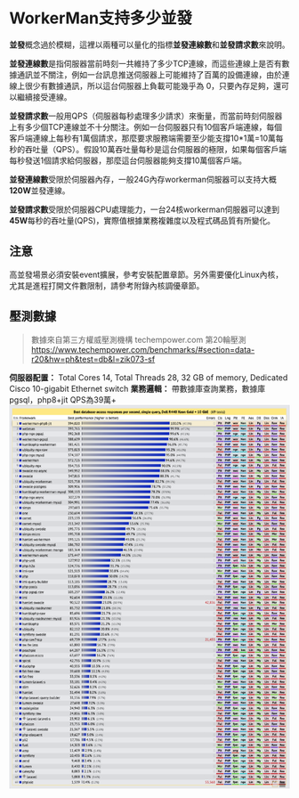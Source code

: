 # WorkerMan支持多少並發

**並發**概念過於模糊，這裡以兩種可以量化的指標**並發連線數**和**並發請求數**來說明。

**並發連線數**是指伺服器當前時刻一共維持了多少TCP連線，而這些連線上是否有數據通訊並不關注，例如一台訊息推送伺服器上可能維持了百萬的設備連線，由於連線上很少有數據通訊，所以這台伺服器上負載可能幾乎為 0，只要內存足夠，還可以繼續接受連線。

**並發請求數**一般用QPS（伺服器每秒處理多少請求）來衡量，而當前時刻伺服器上有多少個TCP連線並不十分關注。例如一台伺服器只有10個客戶端連線，每個客戶端連線上每秒有1萬個請求，那麼要求服務端需要至少能支撐10*1萬=10萬每秒的吞吐量（QPS）。假設10萬吞吐量每秒是這台伺服器的極限，如果每個客戶端每秒發送1個請求給伺服器，那麼這台伺服器能夠支撐10萬個客戶端。

**並發連線數**受限於伺服器內存，一般24G內存workerman伺服器可以支持大概**120W**並發連線。

**並發請求數**受限於伺服器CPU處理能力，一台24核workerman伺服器可以達到**45W**每秒的吞吐量(QPS)，實際值根據業務複雜度以及程式碼品質有所變化。

## 注意

高並發場景必須安裝event擴展，參考安裝配置章節。另外需要優化Linux內核，尤其是進程打開文件數限制，請參考附錄內核調優章節。

## 壓測數據 
> 數據來自第三方權威壓測機構 techempower.com 第20輪壓測
https://www.techempower.com/benchmarks/#section=data-r20&hw=ph&test=db&l=zik073-sf

**伺服器配置：**
Total Cores 14, Total Threads 28, 32 GB of memory, Dedicated Cisco 10-gigabit Ethernet switch
**業務邏輯：**
帶數據庫查詢業務，數據庫pgsql，php8+jit
QPS為39萬+
![](../images/screenshot_1636522357217.png)
